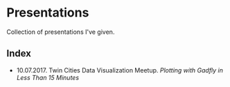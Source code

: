 # Presentations

Collection of presentations I've given.

## Index
- 10.07.2017. Twin Cities Data Visualization Meetup. *Plotting with Gadfly in Less Than 15 Minutes*

